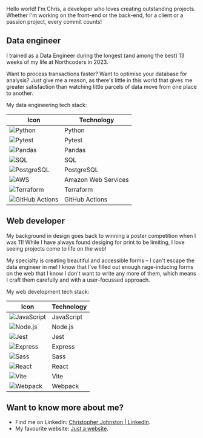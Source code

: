 Hello world! I'm Chris, a developer who loves creating outstanding projects. Whether I'm working on the front-end or the back-end, for a client or a passion project, every commit counts!

## Data engineer
I trained as a Data Engineer during the longest (and among the best) 13 weeks of my life at Northcoders in 2023.

Want to process transactions faster? Want to optimise your database for analysis? Just give me a reason, as there's little in this world that gives me greater satisfaction than watching little parcels of data move from one place to another.

My data engineering tech stack:

| Icon | Technology           |
|------|----------------------|
| ![Python](https://cdn.jsdelivr.net/gh/devicons/devicon@latest/icons/python/python-original.svg) | Python              |
| ![Pytest](https://cdn.jsdelivr.net/gh/devicons/devicon@latest/icons/pytest/pytest-original.svg) | Pytest              |
| ![Pandas](https://cdn.jsdelivr.net/gh/devicons/devicon@latest/icons/pandas/pandas-original.svg) | Pandas              |
| ![SQL](https://cdn.jsdelivr.net/gh/devicons/devicon@latest/icons/azuresqldatabase/azuresqldatabase-original.svg) | SQL                 |
| ![PostgreSQL](https://cdn.jsdelivr.net/gh/devicons/devicon@latest/icons/postgresql/postgresql-original.svg) | PostgreSQL          |
| ![AWS](https://cdn.jsdelivr.net/gh/devicons/devicon@latest/icons/amazonwebservices/amazonwebservices-original-wordmark.svg) | Amazon Web Services |
| ![Terraform](https://cdn.jsdelivr.net/gh/devicons/devicon@latest/icons/terraform/terraform-original.svg) | Terraform           |
| ![GitHub Actions](https://cdn.jsdelivr.net/gh/devicons/devicon@latest/icons/githubactions/githubactions-original.svg) | GitHub Actions      |

## Web developer
My background in design goes back to winning a poster competition when I was 11! While I have always found desiging for print to be limiting, I love seeing projects come to life on the web!

My specialty is creating beautiful and accessible forms – I can't escape the data engineer in me! I know that I've filled out enough rage-inducing forms on the web that I know I don't want to write any more of them, which means I craft them carefully and with a user-focussed approach.

My web development tech stack:

| Icon | Technology           |
|------|----------------------|
| ![JavaScript](https://cdn.jsdelivr.net/gh/devicons/devicon@latest/icons/javascript/javascript-original.svg) | JavaScript          |
| ![Node.js](https://cdn.jsdelivr.net/gh/devicons/devicon@latest/icons/nodejs/nodejs-original.svg) | Node.js             |
| ![Jest](https://cdn.jsdelivr.net/gh/devicons/devicon@latest/icons/jest/jest-plain.svg) | Jest                |
| ![Express](https://cdn.jsdelivr.net/gh/devicons/devicon@latest/icons/express/express-original.svg) | Express             |
| ![Sass](https://cdn.jsdelivr.net/gh/devicons/devicon@latest/icons/sass/sass-original.svg) | Sass                |
| ![React](https://cdn.jsdelivr.net/gh/devicons/devicon@latest/icons/react/react-original.svg) | React               |
| ![Vite](https://cdn.jsdelivr.net/gh/devicons/devicon@latest/icons/vitejs/vitejs-original.svg) | Vite                
| ![Webpack](https://cdn.jsdelivr.net/gh/devicons/devicon@latest/icons/webpack/webpack-original.svg) | Webpack             ||

## Want to know more about me?
- Find me on LinkedIn: [Christopher Johnston | LinkedIn](https://www.linkedin.com/in/christopher-johnston-developer/).
- My favourite website: [Just a website](https://justinjackson.ca/words.html).
